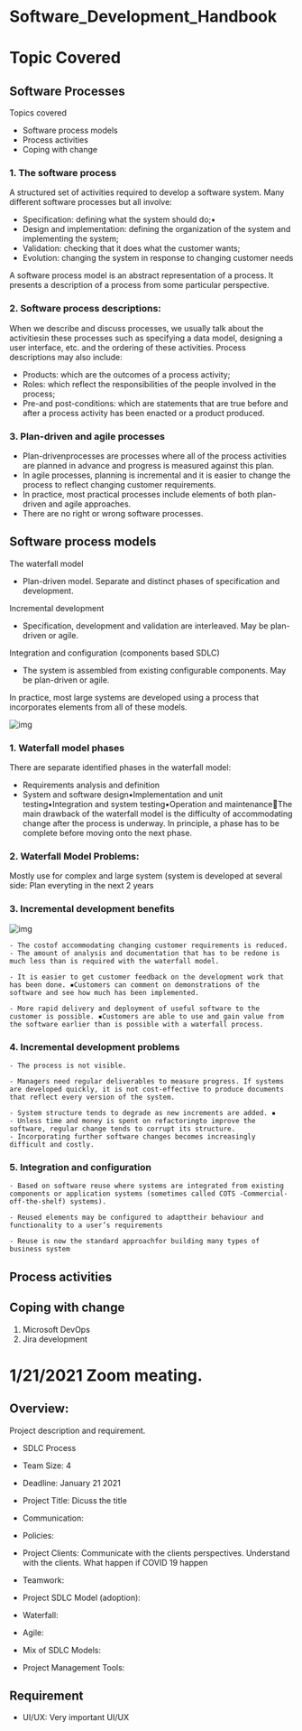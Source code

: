 # Software_Development_Handbook

# Topic Covered

## Software Processes
Topics covered
- Software process models 
- Process activities
- Coping with change

### 1. The software process
A structured set of activities required to develop a software system.  Many different software processes but all involve:
 - Specification: defining what the system should do;▪
 - Design and implementation: defining the organization of the system and implementing the system;
 - Validation: checking that it does what the customer wants;
 - Evolution: changing the system in response to changing customer needs

A software process model is an abstract representation of a process. It presents a description of a process from some particular perspective.

### 2. Software process descriptions:
When we describe and discuss processes, we usually talk about the activitiesin these processes such as specifying a data model, designing a user interface, etc. and the ordering of these activities.
Process descriptions may also include:
 - Products: which are the outcomes of a process activity;
 - Roles: which reflect the responsibilities of the people involved in the process;
 - Pre-and post-conditions: which are statements that are true before and after a process activity has been enacted or a product produced. 

### 3. Plan-driven and agile processes
- Plan-drivenprocesses are processes where all of the process activities are planned in advance and progress is measured against this plan. 
- In agile processes, planning is incremental and it is easier to change the process to reflect changing customer requirements. 
- In practice, most practical processes include elements of both plan-driven and agile approaches. 
- There are no right or wrong software processes.

## Software process models
The waterfall model
 - Plan-driven model. Separate and distinct phases of specification and development.

Incremental development
 - Specification, development and validation are interleaved. May be plan-driven or agile.
 
Integration and configuration (components based SDLC)
 - The system is assembled from existing configurable components. May be plan-driven or agile.

In practice, most large systems are developed using a process that incorporates elements from all of these models.

![img](https://github.com/jackyhuynh/Software_Development_Handbook/blob/main/images/water_Fall.PNG)

### 1. Waterfall model phases

There are separate identified phases in the waterfall model:
- Requirements analysis and definition
- System and software design▪Implementation and unit testing▪Integration and system testing▪Operation and maintenanceThe main drawback of the waterfall model is the difficulty of accommodating change after the process is underway. In principle, a phase has to be complete before moving onto the next phase.

### 2. Waterfall Model Problems:

Mostly use for complex and large system (system is developed at several side: Plan everyting in the next 2 years 

### 3. Incremental development benefits

![img](https://github.com/jackyhuynh/Software_Development_Handbook/blob/main/images/Incremetal%20Development.PNG)

    - The costof accommodating changing customer requirements is reduced. 
    - The amount of analysis and documentation that has to be redone is much less than is required with the waterfall model.

    - It is easier to get customer feedback on the development work that has been done. ▪Customers can comment on demonstrations of the software and see how much has been implemented. 

    - More rapid delivery and deployment of useful software to the customer is possible. ▪Customers are able to use and gain value from the software earlier than is possible with a waterfall process.

### 4. Incremental development problems

    - The process is not visible. 

    - Managers need regular deliverables to measure progress. If systems are developed quickly, it is not cost-effective to produce documents that reflect every version of the system. 

    - System structure tends to degrade as new increments are added. ▪
    - Unless time and money is spent on refactoringto improve the software, regular change tends to corrupt its structure. 
    - Incorporating further software changes becomes increasingly difficult and costly.

### 5. Integration and configuration

    - Based on software reuse where systems are integrated from existing components or application systems (sometimes called COTS -Commercial-off-the-shelf) systems).

    - Reused elements may be configured to adapttheir behaviour and functionality to a user’s requirements

    - Reuse is now the standard approachfor building many types of business system

## Process activities


## Coping with change

1. Microsoft DevOps
2. Jira development

# 1/21/2021 Zoom meating.

## Overview:

Project description and requirement. 
- SDLC Process
- Team Size: 4
- Deadline: January 21 2021
- Project Title: Dicuss the title

- Communication:
 - Policies: 
 - Project Clients: Communicate with the clients perspectives. Understand with the clients. What happen if COVID 19 happen
 - Teamwork: 

- Project SDLC Model (adoption): 
 - Waterfall:
 - Agile:
 - Mix of SDLC Models:

- Project Management Tools: 

## Requirement
 - UI/UX:
    Very important UI/UX